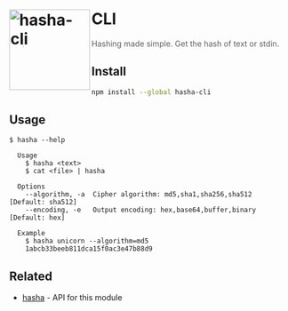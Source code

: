 # [<img src="https://cdn.jsdelivr.net/gh/sindresorhus/hasha@d29b8b605ba4b4b25a417d259530efe5adc07100/media/logo.svg" width="145" align="left" alt="hasha-cli">](https://github.com/sindresorhus/hasha)CLI

> Hashing made simple. Get the hash of text or stdin.

## Install

```sh
npm install --global hasha-cli
```

## Usage

```
$ hasha --help

  Usage
    $ hasha <text>
    $ cat <file> | hasha

  Options
    --algorithm, -a  Cipher algorithm: md5,sha1,sha256,sha512   [Default: sha512]
    --encoding, -e   Output encoding: hex,base64,buffer,binary  [Default: hex]

  Example
    $ hasha unicorn --algorithm=md5
    1abcb33beeb811dca15f0ac3e47b88d9
```


## Related

- [hasha](https://github.com/sindresorhus/hasha) - API for this module
